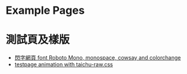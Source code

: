 # Example Pages

<!-- toc -->

# 測試頁及樣版

- [閃字網頁 font Roboto Mono, monospace, cowsay and colorchange](testpage-pre.html)
- [testpage animation with taichu-raw.css ](testpage-animation.html)
